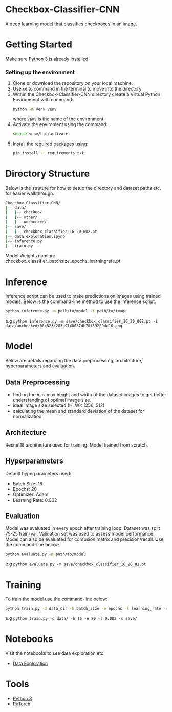 # Checkbox-Classifier-CNN
A deep learning model that classifies checkboxes in an image.

# Getting Started
Make sure [Python 3](https://www.python.org/downloads/) is already installed.

### Setting up the environment
 1. Clone or download the repository on your local machine.
 2. Use `cd` to command in the terminal to move into the directory.
 3. Within the Checkbox-Classifier-CNN directory create a Virtual Python Environment with command:
      ```bash
      python -m venv venv
      ```
    where `venv` is the name of the environment.
 4. Activate the enviroment using the command:
      ```bash
      source venv/bin/activate
      ```
 5. Install the required packages using:
      ```bash
      pip install -r requirements.txt
      ```

# Directory Structure
Below is the struture for how to setup the directory and dataset paths etc. for easier walkthrough.
```bash
Checkbox-Classifier-CNN/
|-- data/
|   |-- checked/
|   |-- other/
|   |-- unchecked/
|-- save/
|   |-- checkbox_classifier_16_20_002.pt
|-- data exploration.ipynb
|-- inference.py
|-- train.py
```
Model Weights naming: checkbox_classifier_batchsize_epochs_learningrate.pt

# Inference
Inference script can be used to make predictions on images using trained models. Below is the command-line method to use the inference script.

```bash
python inference.py -m path/to/model -i path/to/image
```
e.g `python inference.py -m save/checkbox_classifier_16_20_002.pt -i data/unchecked/00c823c283b9f48037db70f39229dc16.png`

# Model
Below are details regarding the data preprocessing, architecture, hyperparameters and evaluation.

## Data Preprocessing
- finding the min-max height and width of the dataset images to get better understanding of optimal image size.
- ideal image size selected (H, W): (256, 512) 
- calculating the mean and standard deviation of the dataset for normalization

## Architecture
Resnet18 architecture used for training. Model trained from scratch.

## Hyperparameters
Default hyperparameters used:
- Batch Size: 16
- Epochs: 20
- Optimizer: Adam
- Learning Rate: 0.002

## Evaluation
Model was evaluated in every epoch after training loop. Dataset was split 75-25 train-val. Validation set was used to assess model performance.
Model can also be evaluated for confusion matrix and precision/recall. Use the command-line below:
```bash
python evaluate.py -m path/to/model
```
e.g `python evaluate.py -m save/checkbox_classifier_16_20_01.pt`

# Training
To train the model use the command-line below:
```bash
python train.py -d data_dir -b batch_size -e epochs -l learning_rate -s save_path -t split
```
e.g `python train.py -d data/ -b 16 -e 20 -l 0.002 -s save/`

# Notebooks
Visit the notebooks to see data exploration etc.
- [Data Exploration](data_exploration.ipynb)

# Tools
- [Python 3](https://www.python.org/downloads/)
- [PyTorch](pytorch.org)

